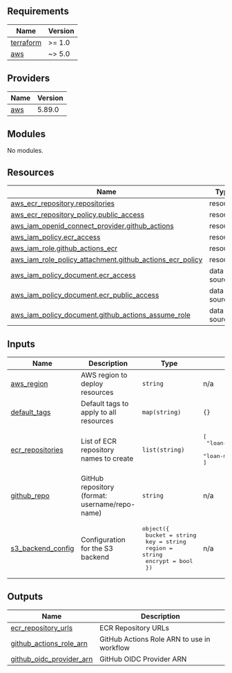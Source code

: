 ## Requirements

| Name | Version |
|------|---------|
| <a name="requirement_terraform"></a> [terraform](#requirement\_terraform) | >= 1.0 |
| <a name="requirement_aws"></a> [aws](#requirement\_aws) | ~> 5.0 |

## Providers

| Name | Version |
|------|---------|
| <a name="provider_aws"></a> [aws](#provider\_aws) | 5.89.0 |

## Modules

No modules.

## Resources

| Name | Type |
|------|------|
| [aws_ecr_repository.repositories](https://registry.terraform.io/providers/hashicorp/aws/latest/docs/resources/ecr_repository) | resource |
| [aws_ecr_repository_policy.public_access](https://registry.terraform.io/providers/hashicorp/aws/latest/docs/resources/ecr_repository_policy) | resource |
| [aws_iam_openid_connect_provider.github_actions](https://registry.terraform.io/providers/hashicorp/aws/latest/docs/resources/iam_openid_connect_provider) | resource |
| [aws_iam_policy.ecr_access](https://registry.terraform.io/providers/hashicorp/aws/latest/docs/resources/iam_policy) | resource |
| [aws_iam_role.github_actions_ecr](https://registry.terraform.io/providers/hashicorp/aws/latest/docs/resources/iam_role) | resource |
| [aws_iam_role_policy_attachment.github_actions_ecr_policy](https://registry.terraform.io/providers/hashicorp/aws/latest/docs/resources/iam_role_policy_attachment) | resource |
| [aws_iam_policy_document.ecr_access](https://registry.terraform.io/providers/hashicorp/aws/latest/docs/data-sources/iam_policy_document) | data source |
| [aws_iam_policy_document.ecr_public_access](https://registry.terraform.io/providers/hashicorp/aws/latest/docs/data-sources/iam_policy_document) | data source |
| [aws_iam_policy_document.github_actions_assume_role](https://registry.terraform.io/providers/hashicorp/aws/latest/docs/data-sources/iam_policy_document) | data source |

## Inputs

| Name | Description | Type | Default | Required |
|------|-------------|------|---------|:--------:|
| <a name="input_aws_region"></a> [aws\_region](#input\_aws\_region) | AWS region to deploy resources | `string` | n/a | yes |
| <a name="input_default_tags"></a> [default\_tags](#input\_default\_tags) | Default tags to apply to all resources | `map(string)` | `{}` | no |
| <a name="input_ecr_repositories"></a> [ecr\_repositories](#input\_ecr\_repositories) | List of ECR repository names to create | `list(string)` | <pre>[<br/>  "loan-management-api",<br/>  "loan-management-frontend"<br/>]</pre> | no |
| <a name="input_github_repo"></a> [github\_repo](#input\_github\_repo) | GitHub repository (format: username/repo-name) | `string` | n/a | yes |
| <a name="input_s3_backend_config"></a> [s3\_backend\_config](#input\_s3\_backend\_config) | Configuration for the S3 backend | <pre>object({<br/>    bucket  = string<br/>    key     = string<br/>    region  = string<br/>    encrypt = bool<br/>  })</pre> | n/a | yes |

## Outputs

| Name | Description |
|------|-------------|
| <a name="output_ecr_repository_urls"></a> [ecr\_repository\_urls](#output\_ecr\_repository\_urls) | ECR Repository URLs |
| <a name="output_github_actions_role_arn"></a> [github\_actions\_role\_arn](#output\_github\_actions\_role\_arn) | GitHub Actions Role ARN to use in workflow |
| <a name="output_github_oidc_provider_arn"></a> [github\_oidc\_provider\_arn](#output\_github\_oidc\_provider\_arn) | GitHub OIDC Provider ARN |
